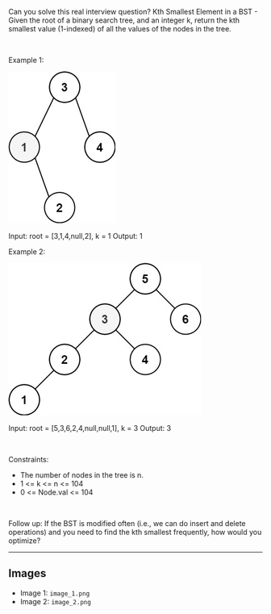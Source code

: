 Can you solve this real interview question? Kth Smallest Element in a BST - Given the root of a binary search tree, and an integer k, return the kth smallest value (1-indexed) of all the values of the nodes in the tree.

 

Example 1:

![Example 1](./image_1.png)


Input: root = [3,1,4,null,2], k = 1
Output: 1


Example 2:

![Example 2](./image_2.png)


Input: root = [5,3,6,2,4,null,null,1], k = 3
Output: 3


 

Constraints:

 * The number of nodes in the tree is n.
 * 1 <= k <= n <= 104
 * 0 <= Node.val <= 104

 

Follow up: If the BST is modified often (i.e., we can do insert and delete operations) and you need to find the kth smallest frequently, how would you optimize?

---

## Images

- Image 1: `image_1.png`
- Image 2: `image_2.png`
